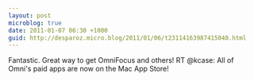 ```yaml
---
layout: post
microblog: true
date: 2011-01-07 06:30 +1000
guid: http://desparoz.micro.blog/2011/01/06/t23114163987415040.html
---
```

Fantastic. Great way to get OmniFocus and others! RT @kcase: All of Omni's paid apps are now on the Mac App Store!
